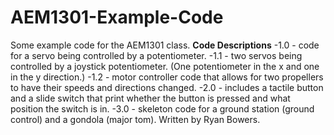 # AEM1301-Example-Code
Some example code for the AEM1301 class. 
**Code Descriptions**
-1.0 - code for a servo being controlled by a potentiometer.
-1.1 - two servos being controlled by a joystick potentiometer. (One potentiometer in the x and one in the y direction.)
-1.2 - motor controller code that allows for two propellers to have their speeds and directions changed.
-2.0 - includes a tactile button and a slide switch that print whether the button is pressed and what position the switch is in.
-3.0 - skeleton code for a ground station (ground control) and a gondola (major tom). Written by Ryan Bowers.
